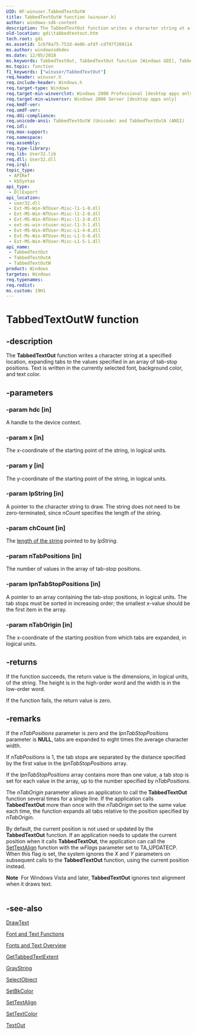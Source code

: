 ```yaml
---
UID: NF:winuser.TabbedTextOutW
title: TabbedTextOutW function (winuser.h)
author: windows-sdk-content
description: The TabbedTextOut function writes a character string at a specified location, expanding tabs to the values specified in an array of tab-stop positions. Text is written in the currently selected font, background color, and text color.
old-location: gdi\tabbedtextout.htm
tech.root: gdi
ms.assetid: 1cb78a75-752d-4e06-afdf-cd797f209114
ms.author: windowssdkdev
ms.date: 12/05/2018
ms.keywords: TabbedTextOut, TabbedTextOut function [Windows GDI], TabbedTextOutA, TabbedTextOutW, _win32_TabbedTextOut, gdi.tabbedtextout, winuser/TabbedTextOut, winuser/TabbedTextOutA, winuser/TabbedTextOutW
ms.topic: function
f1_keywords: ["winuser/TabbedTextOut"]
req.header: winuser.h
req.include-header: Windows.h
req.target-type: Windows
req.target-min-winverclnt: Windows 2000 Professional [desktop apps only]
req.target-min-winversvr: Windows 2000 Server [desktop apps only]
req.kmdf-ver: 
req.umdf-ver: 
req.ddi-compliance: 
req.unicode-ansi: TabbedTextOutW (Unicode) and TabbedTextOutA (ANSI)
req.idl: 
req.max-support: 
req.namespace: 
req.assembly: 
req.type-library: 
req.lib: User32.lib
req.dll: User32.dll
req.irql: 
topic_type:
 - APIRef
 - kbSyntax
api_type:
 - DllExport
api_location:
 - user32.dll
 - Ext-MS-Win-NTUser-Misc-l1-1-0.dll
 - Ext-MS-Win-NTUser-Misc-l1-2-0.dll
 - Ext-MS-Win-NTUser-Misc-l1-3-0.dll
 - ext-ms-win-ntuser-misc-l1-3-1.dll
 - Ext-MS-Win-NTUser-Misc-L1-4-0.dll
 - Ext-Ms-Win-NTUser-Misc-L1-5-0.dll
 - Ext-MS-Win-NTUser-Misc-L1-5-1.dll
api_name:
 - TabbedTextOut
 - TabbedTextOutA
 - TabbedTextOutW
product: Windows
targetos: Windows
req.typenames: 
req.redist: 
ms.custom: 19H1
---
```


# TabbedTextOutW function


## -description


The <b>TabbedTextOut</b> function writes a character string at a specified location, expanding tabs to the values specified in an array of tab-stop positions. Text is written in the currently selected font, background color, and text color.


## -parameters




### -param hdc [in]

A handle to the device context.


### -param x [in]

The x-coordinate of the starting point of the string, in logical units.


### -param y [in]

The y-coordinate of the starting point of the string, in logical units.


### -param lpString [in]

A pointer to the character string to draw. The string does not need to be zero-terminated, since <i>nCount</i> specifies the length of the string.


### -param chCount [in]

The <a href="https://docs.microsoft.com/windows/desktop/gdi/specifying-length-of-text-output-string">length of the string</a> pointed to by <i>lpString</i>.


### -param nTabPositions [in]

The number of values in the array of tab-stop positions.


### -param lpnTabStopPositions [in]

A pointer to an array containing the tab-stop positions, in logical units. The tab stops must be sorted in increasing order; the smallest x-value should be the first item in the array.


### -param nTabOrigin [in]

The x-coordinate of the starting position from which tabs are expanded, in logical units.


## -returns



If the function succeeds, the return value is the dimensions, in logical units, of the string. The height is in the high-order word and the width is in the low-order word.

If the function fails, the return value is zero.




## -remarks



If the <i>nTabPositions</i> parameter is zero and the <i>lpnTabStopPositions</i> parameter is <b>NULL</b>, tabs are expanded to eight times the average character width.

If <i>nTabPositions</i> is 1, the tab stops are separated by the distance specified by the first value in the <i>lpnTabStopPositions</i> array.

If the <i>lpnTabStopPositions</i> array contains more than one value, a tab stop is set for each value in the array, up to the number specified by <i>nTabPositions</i>.

The <i>nTabOrigin</i> parameter allows an application to call the <b>TabbedTextOut</b> function several times for a single line. If the application calls <b>TabbedTextOut</b> more than once with the <i>nTabOrigin</i> set to the same value each time, the function expands all tabs relative to the position specified by <i>nTabOrigin</i>.

By default, the current position is not used or updated by the <b>TabbedTextOut</b> function. If an application needs to update the current position when it calls <b>TabbedTextOut</b>, the application can call the <a href="https://docs.microsoft.com/windows/desktop/api/wingdi/nf-wingdi-settextalign">SetTextAlign</a> function with the <i>wFlags</i> parameter set to TA_UPDATECP. When this flag is set, the system ignores the <i>X</i> and <i>Y</i> parameters on subsequent calls to the <b>TabbedTextOut</b> function, using the current position instead.

<div class="alert"><b>Note</b>  For Windows Vista and later, <b>TabbedTextOut</b> ignores text alignment when it draws text. </div>
<div> </div>



## -see-also




<a href="https://docs.microsoft.com/windows/desktop/api/winuser/nf-winuser-drawtext">DrawText</a>



<a href="https://docs.microsoft.com/windows/desktop/gdi/font-and-text-functions">Font and Text Functions</a>



<a href="https://docs.microsoft.com/windows/desktop/gdi/fonts-and-text">Fonts and Text Overview</a>



<a href="https://docs.microsoft.com/windows/desktop/api/winuser/nf-winuser-gettabbedtextextenta">GetTabbedTextExtent</a>



<a href="https://docs.microsoft.com/windows/desktop/api/winuser/nf-winuser-graystringa">GrayString</a>



<a href="https://docs.microsoft.com/windows/desktop/api/wingdi/nf-wingdi-selectobject">SelectObject</a>



<a href="https://docs.microsoft.com/windows/desktop/api/wingdi/nf-wingdi-setbkcolor">SetBkColor</a>



<a href="https://docs.microsoft.com/windows/desktop/api/wingdi/nf-wingdi-settextalign">SetTextAlign</a>



<a href="https://docs.microsoft.com/windows/desktop/api/wingdi/nf-wingdi-settextcolor">SetTextColor</a>



<a href="https://docs.microsoft.com/windows/desktop/api/wingdi/nf-wingdi-textouta">TextOut</a>
 

 

